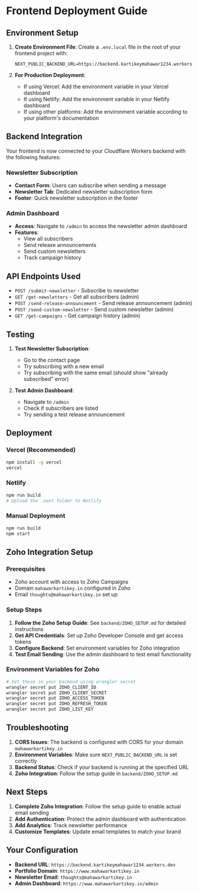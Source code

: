 # Frontend Deployment Guide

## Environment Setup

1. **Create Environment File**:
   Create a `.env.local` file in the root of your frontend project with:
   ```
   NEXT_PUBLIC_BACKEND_URL=https://backend.kartikeymahawar1234.workers.dev
   ```

2. **For Production Deployment**:
   - If using Vercel: Add the environment variable in your Vercel dashboard
   - If using Netlify: Add the environment variable in your Netlify dashboard
   - If using other platforms: Add the environment variable according to your platform's documentation

## Backend Integration

Your frontend is now connected to your Cloudflare Workers backend with the following features:

### Newsletter Subscription
- **Contact Form**: Users can subscribe when sending a message
- **Newsletter Tab**: Dedicated newsletter subscription form
- **Footer**: Quick newsletter subscription in the footer

### Admin Dashboard
- **Access**: Navigate to `/admin` to access the newsletter admin dashboard
- **Features**:
  - View all subscribers
  - Send release announcements
  - Send custom newsletters
  - Track campaign history

## API Endpoints Used

- `POST /submit-newsletter` - Subscribe to newsletter
- `GET /get-newsletters` - Get all subscribers (admin)
- `POST /send-release-announcement` - Send release announcement (admin)
- `POST /send-custom-newsletter` - Send custom newsletter (admin)
- `GET /get-campaigns` - Get campaign history (admin)

## Testing

1. **Test Newsletter Subscription**:
   - Go to the contact page
   - Try subscribing with a new email
   - Try subscribing with the same email (should show "already subscribed" error)

2. **Test Admin Dashboard**:
   - Navigate to `/admin`
   - Check if subscribers are listed
   - Try sending a test release announcement

## Deployment

### Vercel (Recommended)
```bash
npm install -g vercel
vercel
```

### Netlify
```bash
npm run build
# Upload the .next folder to Netlify
```

### Manual Deployment
```bash
npm run build
npm start
```

## Zoho Integration Setup

### Prerequisites
- Zoho account with access to Zoho Campaigns
- Domain `mahawarkartikey.in` configured in Zoho
- Email `thoughts@mahawarkartikey.in` set up

### Setup Steps
1. **Follow the Zoho Setup Guide**: See `backend/ZOHO_SETUP.md` for detailed instructions
2. **Get API Credentials**: Set up Zoho Developer Console and get access tokens
3. **Configure Backend**: Set environment variables for Zoho integration
4. **Test Email Sending**: Use the admin dashboard to test email functionality

### Environment Variables for Zoho
```bash
# Set these in your backend using wrangler secret
wrangler secret put ZOHO_CLIENT_ID
wrangler secret put ZOHO_CLIENT_SECRET
wrangler secret put ZOHO_ACCESS_TOKEN
wrangler secret put ZOHO_REFRESH_TOKEN
wrangler secret put ZOHO_LIST_KEY
```

## Troubleshooting

1. **CORS Issues**: The backend is configured with CORS for your domain `mahawarkartikey.in`
2. **Environment Variables**: Make sure `NEXT_PUBLIC_BACKEND_URL` is set correctly
3. **Backend Status**: Check if your backend is running at the specified URL
4. **Zoho Integration**: Follow the setup guide in `backend/ZOHO_SETUP.md`

## Next Steps

1. **Complete Zoho Integration**: Follow the setup guide to enable actual email sending
2. **Add Authentication**: Protect the admin dashboard with authentication
3. **Add Analytics**: Track newsletter performance
4. **Customize Templates**: Update email templates to match your brand

## Your Configuration

- **Backend URL**: `https://backend.kartikeymahawar1234.workers.dev`
- **Portfolio Domain**: `https://www.mahawarkartikey.in`
- **Newsletter Email**: `thoughts@mahawarkartikey.in`
- **Admin Dashboard**: `https://www.mahawarkartikey.in/admin` 
